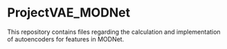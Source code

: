 # ProjectVAE_MODNet
This repository contains files regarding the calculation and implementation of autoencoders for features in MODNet.
